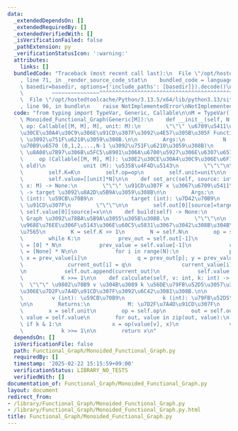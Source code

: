 ```yaml
---
data:
  _extendedDependsOn: []
  _extendedRequiredBy: []
  _extendedVerifiedWith: []
  _isVerificationFailed: false
  _pathExtension: py
  _verificationStatusIcon: ':warning:'
  attributes:
    links: []
  bundledCode: "Traceback (most recent call last):\n  File \"/opt/hostedtoolcache/Python/3.13.5/x64/lib/python3.13/site-packages/onlinejudge_verify/documentation/build.py\"\
    , line 71, in _render_source_code_stat\n    bundled_code = language.bundle(stat.path,\
    \ basedir=basedir, options={'include_paths': [basedir]}).decode()\n          \
    \         ~~~~~~~~~~~~~~~^^^^^^^^^^^^^^^^^^^^^^^^^^^^^^^^^^^^^^^^^^^^^^^^^^^^^^^^^^^^^^^^^^\n\
    \  File \"/opt/hostedtoolcache/Python/3.13.5/x64/lib/python3.13/site-packages/onlinejudge_verify/languages/python.py\"\
    , line 96, in bundle\n    raise NotImplementedError\nNotImplementedError\n"
  code: "from typing import TypeVar, Generic, Callable\n\nM = TypeVar('M')\nclass\
    \ Monoided_Functional_Graph(Generic[M]):\n    def __init__(self, N: int, K: int,\
    \ op: Callable[[M, M], M], unit: M):\n        \"\"\" \u6709\u5411\u8FBA\u306B\u30E2\
    \u30CE\u30A4\u30C9\u306E\u91CD\u307F\u3092\u4E57\u305B\u305F Functional Graph\
    \ \u3092\u751F\u6210\u3059\u308B.\n\n        Args:\n            N (int): \u9802\
    \u70B9\u6570 (0,1,2,...,N-1 \u3092\u751F\u6210\u3059\u308B)\n            K (int):\
    \ \u8A08\u7B97\u306B\u5FC5\u8981\u306A\u6700\u5927\u306E\u6307\u6570\n       \
    \     op (Callable[[M, M], M]): \u30E2\u30CE\u30A4\u30C9\u306E\u6F14\u7B97 op(new,\
    \ old)\n            unit (M): \u5358\u4F4D\u5143\n        \"\"\"\n\n        self.N=N\n\
    \        self.K=K\n        self.op=op\n        self.unit=unit\n\n        self.out=[list(range(N))]\n\
    \        self.value=[[unit]*N]\n\n    def set_arc(self, source: int, target: int,\
    \ x: M) -> None:\n        \"\"\" \u91CD\u307F x \u3067\u6709\u5411\u8FBA source\
    \ -> target \u3092\u8A2D\u5B9A\u3059\u308B\n\n        Args:\n            source\
    \ (int): \u59CB\u70B9\n            target (int): \u7D42\u70B9\n            x (M):\
    \ \u91CD\u307F\n        \"\"\"\n\n        self.out[0][source]=target\n       \
    \ self.value[0][source]=x\n\n    def build(self) -> None:\n        \"\"\" Functional\
    \ Graph \u3092\u78BA\u5B9A\u3055\u305B\u308B.\n        \"\"\"\n\n        # 1 \u6BB5\
    \u968E\u76EE\u306F\u5143\u306E\u60C5\u5831\u3067\u3042\u308B\u304B\u3089\u7701\
    \u7565\n        K = self.K >> 1\n        N = self.N\n        op = self.op\n\n\
    \        while K:\n            prev_out = self.out[-1]\n            current_out\
    \ = [0] * N\n            prev_value = self.value[-1]\n            current_value\
    \ = [None] * N\n\n            for i in range(N):\n                p = prev_out[i];\
    \ x = prev_value[i]\n                q = prev_out[p]; y = prev_value[p]\n\n  \
    \              current_out[i] = q\n                current_value[i] = op(y, x)\n\
    \n            self.out.append(current_out)\n            self.value.append(current_value)\n\
    \            K >>= 1\n\n    def calculate(self, v: int, k: int) -> M:\n      \
    \  \"\"\" \u9802\u70B9 v \u304B\u3089 k \u56DE\u79FB\u52D5\u3057\u305F\u3068\u304D\
    \u306E\u7D2F\u7A4D\u91CD\u307F\u3092\u6C42\u3081\u308B.\n\n        Args:\n   \
    \         v (int): \u59CB\u70B9\n            k (int): \u79FB\u52D5\u56DE\u6570\
    \n\n        Returns:\n            M: \u7D2F\u7A4D\u91CD\u307F\n        \"\"\"\n\
    \        x = self.unit\n        op = self.op\n        out = self.out\n       \
    \ value = self.value\n        for out, value in zip(out, value):\n           \
    \ if k & 1:\n                x = op(value[v], x)\n                v = out[v]\n\
    \            k >>= 1\n\n        return x\n"
  dependsOn: []
  isVerificationFile: false
  path: Functional_Graph/Monoided_Functional_Graph.py
  requiredBy: []
  timestamp: '2025-02-22 15:15:59+09:00'
  verificationStatus: LIBRARY_NO_TESTS
  verifiedWith: []
documentation_of: Functional_Graph/Monoided_Functional_Graph.py
layout: document
redirect_from:
- /library/Functional_Graph/Monoided_Functional_Graph.py
- /library/Functional_Graph/Monoided_Functional_Graph.py.html
title: Functional_Graph/Monoided_Functional_Graph.py
---
```


